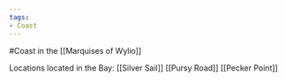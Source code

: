 ```yaml
---
tags:
- Coast
---
```


#Coast in the [[Marquises of Wylio]]

Locations located in the Bay:
[[Silver Sail]]
[[Pursy Road]]
[[Pecker Point]]